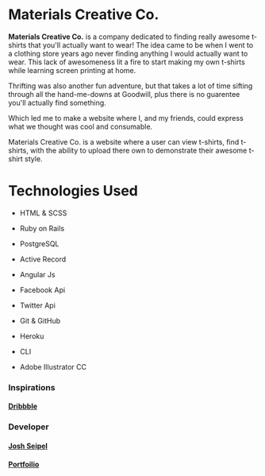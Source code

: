 # Materials Creative Co.

**Materials Creative Co.** is a company dedicated to finding really awesome
t-shirts that you'll actually want to wear! The idea came to be when I went
to a clothing store years ago never finding anything I would actually
want to wear. This lack of awesomeness lit a fire to start making my own
t-shirts while learning screen printing at home.

Thrifting was also another fun adventure, but that takes a lot of time
sifting through all the hand-me-downs at Goodwill, plus there is no guarentee
you'll actually find something.

Which led me to make a website where I, and my friends, could express what we
thought was cool and consumable.

Materials Creative Co. is a website where a user can view t-shirts, find
t-shirts, with the ability to upload there own to demonstrate their awesome
t-shirt style.

# Technologies Used

* HTML & SCSS

* Ruby on Rails

* PostgreSQL

* Active Record

* Angular Js

* Facebook Api

* Twitter Api

* Git & GitHub

* Heroku

* CLI

* Adobe Illustrator CC

### Inspirations

#### [Dribbble](https://dribbble.com/)

### Developer

#### [Josh Seipel](https://github.com/jaguarj)
#### [Portfoilio](https://jaguarj.github.io/myportfolio/)

